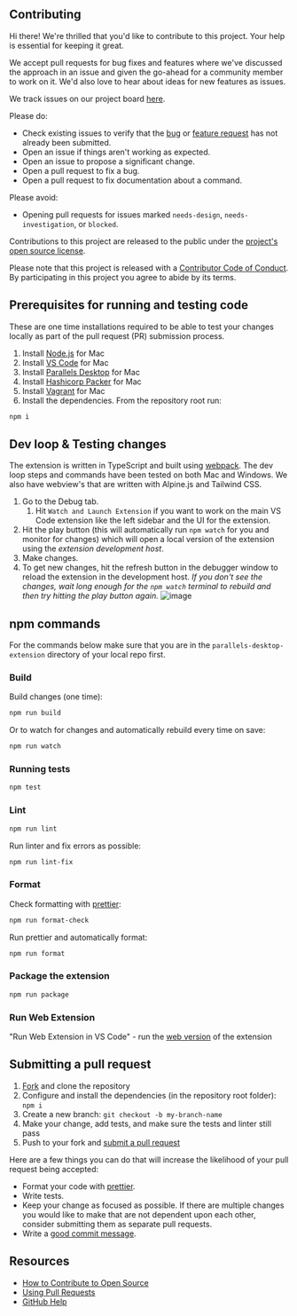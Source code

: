 ## Contributing

[fork]: https://github.com/Parallels/parallels-vscode-extension/fork
[pr]: https://github.com/Parallels/parallels-vscode-extension/compare
[code-of-conduct]: CODE_OF_CONDUCT.md

Hi there! We're thrilled that you'd like to contribute to this project. Your help is essential for keeping it great.

We accept pull requests for bug fixes and features where we've discussed the approach in an issue and given the go-ahead for a community member to work on it. We'd also love to hear about ideas for new features as issues.

We track issues on our project board [here](https://github.com/orgs/Parallels/projects/8).

Please do:

* Check existing issues to verify that the [bug][bug issues] or [feature request][feature request issues] has not already been submitted.
* Open an issue if things aren't working as expected.
* Open an issue to propose a significant change.
* Open a pull request to fix a bug.
* Open a pull request to fix documentation about a command.

Please avoid:

* Opening pull requests for issues marked `needs-design`, `needs-investigation`, or `blocked`.

Contributions to this project are released to the public under the [project's open source license](LICENSE).

Please note that this project is released with a [Contributor Code of Conduct][code-of-conduct]. By participating in this project you agree to abide by its terms.

## Prerequisites for running and testing code

These are one time installations required to be able to test your changes locally as part of the pull request (PR) submission process.

1. Install [Node.js](https://nodejs.org/en/download/) for Mac
2. Install [VS Code](https://code.visualstudio.com/download) for Mac
3. Install [Parallels Desktop](https://www.parallels.com/uk/products/desktop/pro/) for Mac
4. Install [Hashicorp Packer](https://www.packer.io/downloads) for Mac
5. Install [Vagrant](https://www.vagrantup.com/downloads.html) for Mac
6. Install the dependencies. From the repository root run:

```bash
npm i
```

## Dev loop & Testing changes

The extension is written in TypeScript and built using [webpack](https://webpack.js.org/). The dev loop steps and commands have been tested on both Mac and Windows.
We also have webview's that are written with Alpine.js and Tailwind CSS.

1. Go to the Debug tab.
    1. Hit `Watch and Launch Extension` if you want to work on the main VS Code extension like the left sidebar and the UI for the extension.
2. Hit the play button (this will automatically run `npm watch` for you and monitor for changes) which will open a local version of the extension using the _extension development host_.
3. Make changes.
4. To get new changes, hit the refresh button in the debugger window to reload the extension in the development host.  _If you don't see the changes, wait long enough for the `npm watch` terminal to rebuild and then try hitting the play button again._
![image](docs/refresh_extension.png)

## npm commands

For the commands below make sure that you are in the `parallels-desktop-extension` directory of your local repo first.

### Build

Build changes (one time):

```bash
npm run build
```

Or to watch for changes and automatically rebuild every time on save:

```bash
npm run watch
```

### Running tests

```bash
npm test
```

### Lint

```bash
npm run lint
```

Run linter and fix errors as possible:

```bash
npm run lint-fix
```

### Format

Check formatting with [prettier](https://prettier.io/):

```bash
npm run format-check
```

Run prettier and automatically format:

```bash
npm run format
```

### Package the extension

```bash
npm run package
```

### Run Web Extension

"Run Web Extension in VS Code" - run the [web version](https://code.visualstudio.com/api/extension-guides/web-extensions) of the extension

## Submitting a pull request

1. [Fork][fork] and clone the repository
1. Configure and install the dependencies (in the repository root folder): `npm i`
1. Create a new branch: `git checkout -b my-branch-name`
1. Make your change, add tests, and make sure the tests and linter still pass
1. Push to your fork and [submit a pull request][pr]

Here are a few things you can do that will increase the likelihood of your pull request being accepted:

- Format your code with [prettier](https://prettier.io/).
- Write tests.
- Keep your change as focused as possible. If there are multiple changes you would like to make that are not dependent upon each other, consider submitting them as separate pull requests.
- Write a [good commit message](http://tbaggery.com/2008/04/19/a-note-about-git-commit-messages.html).

## Resources

- [How to Contribute to Open Source](https://opensource.guide/how-to-contribute/)
- [Using Pull Requests](https://help.github.com/articles/about-pull-requests/)
- [GitHub Help](https://help.github.com)

[bug issues]: https://github.com/Parallels/parallels-vscode-extension/labels/bug
[feature request issues]: https://github.com/Parallels/parallels-vscode-extension/labels/enhancement